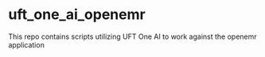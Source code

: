 # uft_one_ai_openemr
This repo contains scripts utilizing UFT One AI to work against the openemr application
